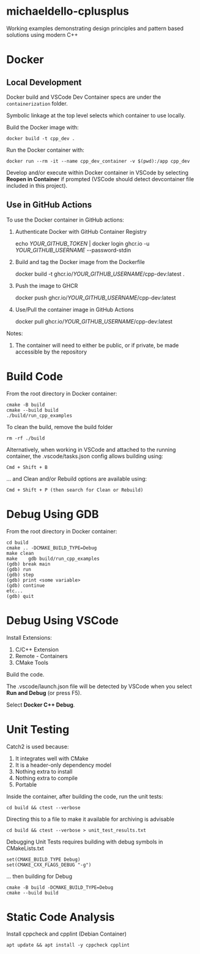 # michaeldello-cplusplus

Working examples demonstrating design principles and pattern based solutions using modern C++


# Docker

## Local Development

Docker build and VSCode Dev Container specs are under the `containerization` folder.

Symbolic linkage at the top level selects which container to use locally.

Build the Docker image with:

    docker build -t cpp_dev .

Run the Docker container with:

    docker run --rm -it --name cpp_dev_container -v $(pwd):/app cpp_dev

Develop and/or execute within Docker container in VSCode by selecting **Reopen in Container** if prompted (VSCode should detect devcontainer file included in this project).

## Use in GitHub Actions

To use the Docker container in GitHub actions:

1. Authenticate Docker with GitHub Container Registry

    echo *YOUR_GITHUB_TOKEN* | docker login ghcr.io -u *YOUR_GITHUB_USERNAME* --password-stdin

1. Build and tag the Docker image from the Dockerfile

    docker build -t ghcr.io/*YOUR_GITHUB_USERNAME*/cpp-dev:latest .

1. Push the image to GHCR

    docker push ghcr.io/*YOUR_GITHUB_USERNAME*/cpp-dev:latest

1. Use/Pull the container image in GitHub Actions

    docker pull ghcr.io/*YOUR_GITHUB_USERNAME*/cpp-dev:latest

Notes:

1. The container will need to either be public, or if private, be made accessible by the repository


# Build Code

From the root directory in Docker container:

    cmake -B build
    cmake --build build
    ./build/run_cpp_examples

To clean the build, remove the build folder

    rm -rf ./build

Alternatively, when working in VSCode and attached to the running container, the .vscode/tasks.json config allows building using:

    Cmd + Shift + B

... and Clean and/or Rebuild options are available using:

    Cmd + Shift + P (then search for Clean or Rebuild)


# Debug Using GDB

From the root directory in Docker container:

    cd build
    cmake .. -DCMAKE_BUILD_TYPE=Debug
    make clean
    make    gdb build/run_cpp_examples
    (gdb) break main
    (gdb) run
    (gdb) step
    (gdb) print <some variable>
    (gdb) continue
    etc...
    (gdb) quit


# Debug Using VSCode

Install Extensions:

1. C/C++ Extension
1. Remote - Containers
1. CMake Tools

Build the code.

The .vscode/launch.json file will be detected by VSCode when you select **Run and Debug** (or press F5).

Select **Docker C++ Debug**.


# Unit Testing

Catch2 is used because:

1. It integrates well with CMake
1. It is a header-only dependency model
1. Nothing extra to install
1. Nothing extra to compile
1. Portable

Inside the container, after building the code, run the unit tests:

    cd build && ctest --verbose

Directing this to a file to make it available for archiving is advisable

    cd build && ctest --verbose > unit_test_results.txt

Debugging Unit Tests requires building with debug symbols in CMakeLists.txt

    set(CMAKE_BUILD_TYPE Debug)
    set(CMAKE_CXX_FLAGS_DEBUG "-g")

... then building for Debug

    cmake -B build -DCMAKE_BUILD_TYPE=Debug
    cmake --build build

# Static Code Analysis

Install cppcheck and cpplint (Debian Container)

    apt update && apt install -y cppcheck cpplint
